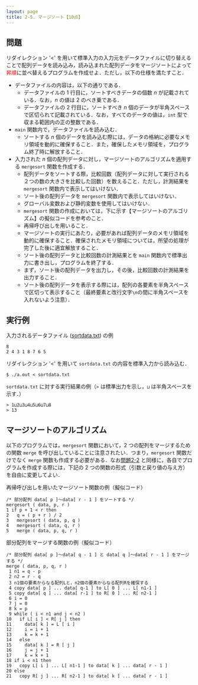 ```yaml
---
layout: page
title: 2-5. マージソート【10点】
---
```


## 問題
リダイレクション '<' を用いて標準入力の入力元をデータファイルに切り替えることで配列データを読み込み，読み込まれた配列データをマージソートによって<font color="red">昇順</font>に並べ替えるプログラムを作成せよ．ただし，以下の仕様を満たすこと．

- データファイルの内容は，以下の通りである．
  - データファイルの 1 行目に，ソートすべきデータの個数 $n$ が記載されている．なお，$n$ の値は 2 のべき乗である．
  - データファイルの 2 行目に，ソートすべき $n$ 個のデータが半角スペースで区切られて記載されている．なお，すべてのデータの値は，`int` 型で収まる範囲内の正の整数である．
- `main` 関数内で，データファイルを読み込む．
  - ソートする $n$ 個のデータを読み込む際には，データの格納に必要なメモリ領域を動的に確保すること．また，確保したメモリ領域を，プログラム終了時に解放すること．
- 入力された $n$ 個の配列データに対し，マージソートのアルゴリズムを適用する `mergesort` 関数を作成する．
  - 配列データをソートする際，比較回数（配列データに対して実行される２つの数の大きさを比較した回数）を数えること．ただし，計測結果を `mergesort` 関数内で表示してはいけない．
  - ソート後の配列データを `mergesort` 関数内で表示してはいけない．
  - グローバル変数および静的変数を使用してはいけない．
  - `mergesort` 関数の作成においては，下に示す【マージソートのアルゴリズム】の擬似コードを参考のこと．
  - 再帰呼び出しを用いること．
  - マージソートの実行にあたり，必要があれば配列データのメモリ領域を動的に確保すること．確保されたメモリ領域については，所望の処理が完了した後に適宜解放すること．
  - ソート後の配列データと比較回数の計測結果とを `main` 関数内で標準出力に書き出し，プログラムを終了する．
  - まず，ソート後の配列データを出力し，その後，比較回数の計測結果を出力すること．
  - ソート後の配列データを表示する際には，配列の各要素を半角スペースで区切って表示すること（最終要素と改行文字`\n`の間に半角スペースを入れないよう注意）．

## 実行例
入力されるデータファイル ([sortdata.txt](./sortdata.txt)) の例

```
8
2 4 3 1 8 7 6 5
```

リダイレクション '<' を用いて `sortdata.txt` の内容を標準入力から読み込む．

```
$ ./a.out < sortdata.txt
```

`sortdata.txt` に対する実行結果の例（`>` は標準出力を示し，`⊔` は半角スペースを示す．）

```
> 1⊔2⊔3⊔4⊔5⊔6⊔7⊔8
> 13
```

## マージソートのアルゴリズム
以下のプログラムでは，`mergesort` 関数において，2 つの配列をマージするための関数 `merge` を呼び出していることに注意されたい．つまり，`mergesort` 関数だけでなく `merge` 関数も作成する必要がある．なお[問題2-2](p22.html "問題2-2") と同様に，各自でプログラムを作成する際には，下記の 2 つの関数の形式（引数と戻り値の与え方）を自由に変更してよい．

再帰呼び出しを用いたマージソート関数の例（擬似コード）

```
/* 部分配列 data[ p ]～data[ r - 1 ] をソートする */
mergesort ( data, p, r )
1 if p + 1 < r then
2   q = ( p + r ) / 2
3   mergesort ( data, p, q )
4   mergesort ( data, q, r )
5   merge ( data, p, q, r )
```

部分配列をマージする関数の例（擬似コード）

```
/* 部分配列 data[ p ]～data[ q - 1 ] と data[ q ]～data[ r - 1 ] をマージする */
merge ( data, p, q, r )
 1 n1 = q - p
 2 n2 = r - q
 3 n1個の要素からなる配列Lと，n2個の要素からなる配列Rを確保する
 4 copy data[ p ] ... data[ q-1 ] to L[ 0 ] ... L[ n1-1 ]
 5 copy data[ q ] ... data[ r-1 ] to R[ 0 ] ... R[ n2-1 ]
 6 i = 0
 7 j = 0
 8 k = p
 9 while ( i < n1 and j < n2 )
10   if L[ i ] < R[ j ] then
11     data[ k ] = L [ i ]
12     i = i + 1
13     k = k + 1
14   else
15     data[ k ] = R [ j ]
16     j = j + 1
17     k = k + 1
18 if i < n1 then
19   copy L[ i ] ... L[ n1-1 ] to data[ k ] ... data[ r - 1 ]
20 else
21   copy R[ j ] ... R[ n2-1 ] to data[ k ] ... data[ r - 1 ]
```
